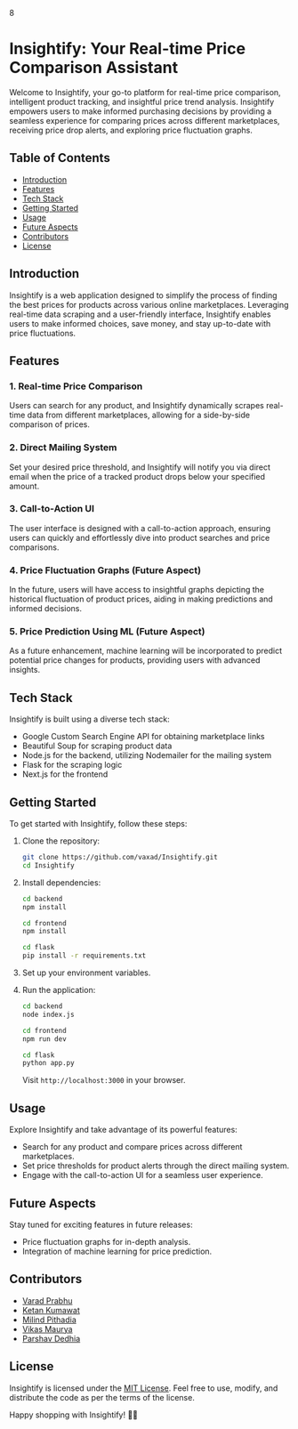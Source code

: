 8
# Insightify: Your Real-time Price Comparison Assistant

Welcome to Insightify, your go-to platform for real-time price comparison, intelligent product tracking, and insightful price trend analysis. Insightify empowers users to make informed purchasing decisions by providing a seamless experience for comparing prices across different marketplaces, receiving price drop alerts, and exploring price fluctuation graphs.

## Table of Contents

- [Introduction](#introduction)
- [Features](#features)
- [Tech Stack](#tech-stack)
- [Getting Started](#getting-started)
- [Usage](#usage)
- [Future Aspects](#future-aspects)
- [Contributors](#contributors)
- [License](#license)

## Introduction

Insightify is a web application designed to simplify the process of finding the best prices for products across various online marketplaces. Leveraging real-time data scraping and a user-friendly interface, Insightify enables users to make informed choices, save money, and stay up-to-date with price fluctuations.

## Features

### 1. Real-time Price Comparison

Users can search for any product, and Insightify dynamically scrapes real-time data from different marketplaces, allowing for a side-by-side comparison of prices.

### 2. Direct Mailing System

Set your desired price threshold, and Insightify will notify you via direct email when the price of a tracked product drops below your specified amount.

### 3. Call-to-Action UI

The user interface is designed with a call-to-action approach, ensuring users can quickly and effortlessly dive into product searches and price comparisons.

### 4. Price Fluctuation Graphs (Future Aspect)

In the future, users will have access to insightful graphs depicting the historical fluctuation of product prices, aiding in making predictions and informed decisions.

### 5. Price Prediction Using ML (Future Aspect)

As a future enhancement, machine learning will be incorporated to predict potential price changes for products, providing users with advanced insights.

## Tech Stack

Insightify is built using a diverse tech stack:

- Google Custom Search Engine API for obtaining marketplace links
- Beautiful Soup for scraping product data
- Node.js for the backend, utilizing Nodemailer for the mailing system
- Flask for the scraping logic
- Next.js for the frontend

## Getting Started

To get started with Insightify, follow these steps:

1. Clone the repository:

   ```bash
   git clone https://github.com/vaxad/Insightify.git
   cd Insightify
   ```

2. Install dependencies:

   ```bash
   cd backend
   npm install
   ```
   ```bash
   cd frontend
   npm install
   ```
   ```bash
   cd flask
   pip install -r requirements.txt
   ```

3. Set up your environment variables.

4. Run the application:

   ```bash
   cd backend
   node index.js
   ```
   ```bash
   cd frontend
   npm run dev
   ```
   ```bash
   cd flask
   python app.py
   ```
   Visit `http://localhost:3000` in your browser.

## Usage

Explore Insightify and take advantage of its powerful features:

- Search for any product and compare prices across different marketplaces.
- Set price thresholds for product alerts through the direct mailing system.
- Engage with the call-to-action UI for a seamless user experience.

## Future Aspects

Stay tuned for exciting features in future releases:

- Price fluctuation graphs for in-depth analysis.
- Integration of machine learning for price prediction.

## Contributors

- [Varad Prabhu](https://github.com/vaxad)
- [Ketan Kumawat](https://github.com/KetanKumavat)
- [Milind Pithadia](https://github.com/milinD537)
- [Vikas Maurya](https://github.com/vickypedia-12)
- [Parshav Dedhia](https://github.com/parshav92)

## License

Insightify is licensed under the [MIT License](LICENSE). Feel free to use, modify, and distribute the code as per the terms of the license.

Happy shopping with Insightify! 🛒💸
